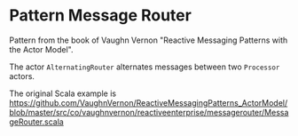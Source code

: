 # Pattern Message Router

Pattern from the book of Vaughn Vernon "Reactive Messaging Patterns with the Actor Model".

The actor `AlternatingRouter` alternates messages between two `Processor` actors.

The original Scala example is <https://github.com/VaughnVernon/ReactiveMessagingPatterns_ActorModel/blob/master/src/co/vaughnvernon/reactiveenterprise/messagerouter/MessageRouter.scala>